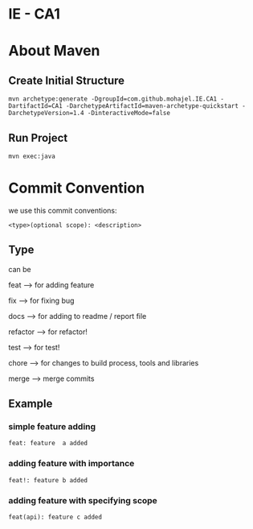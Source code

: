 # IE - CA1


# About Maven

## Create Initial Structure
    mvn archetype:generate -DgroupId=com.github.mohajel.IE.CA1 -DartifactId=CA1 -DarchetypeArtifactId=maven-archetype-quickstart -DarchetypeVersion=1.4 -DinteractiveMode=false

## Run Project
    mvn exec:java



# Commit Convention

we use this commit conventions:

    <type>(optional scope): <description>

## Type

can be 

feat --> for adding feature

fix --> for fixing bug

docs --> for adding to readme / report file

refactor --> for refactor!

test --> for test!

chore --> for changes to build process, tools and libraries

merge --> merge commits

## Example

### simple feature adding
    feat: feature  a added

### adding feature with importance
    feat!: feature b added

### adding feature with specifying scope
    feat(api): feature c added




